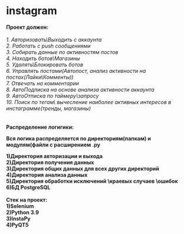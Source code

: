 # instagram


**Проект должен: <br>**
<br>
*1. Авторизовать\Выходить с аккаунта <br>*
*2. Работать с push сообщениями <br>*
*3. Собирать данные по активностям постов <br>*
*4. Находить ботов\Магазины <br>*
*5. Удалять\Блокировать ботов <br>*
*6. Управлять постами(Автопост, анализ активности на постах(Лайки\Комменты)) <br>*
*7. Отвечать на комментарии <br>*
*8. АвтоПодписка на основе анализа активности аккаунта <br>*
*9. АвтоОтписка по таймеру\запросу <br>*
*10. Поиск по тегам\ вычесление наиболее активных интересов в инстаграмме(тренды, магазины) <br>*
 <br>
 <br>
**Распределение логигики:<br>**

**Вся логика распределяется по директориям(папкам) и модулям(файли с расширением .py <br>**

**1)Директория авторизации и выхода <br>
2)Директория получения данных <br>
3)Директория общих данных для всех других директорий <br>
4)Директория анализа данных <br>
5)Директория обработки исключений \краевых случаев \ошибок <br>
6)БД PostgreSQL <br>
<br>
Стек на проект: <br>
1)Selenium <br>
2)Python 3.9 <br>
3)InstaPy <br>
4)PyQT5 <br>**
